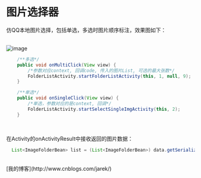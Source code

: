 # 图片选择器<br>

 仿QQ本地图片选择，包括单选，多选时图片顺序标注，效果图如下：<br><br>


![image](https://github.com/JarekWang/photoselect/blob/master/app/screenshot/GIF2.gif)


```java
    /**多选*/
    public void onMultiClick(View view) {
        /*参数对应context, 回调code, 传入的图片List, 可选的最大张数*/
        FolderListActivity.startFolderListActivity(this, 1, null, 9);
    }

    /**单选*/
    public void onSingleClick(View view) {
        /*单选，参数对应的是context, 回调*/
        FolderListActivity.startSelectSingleImgActivity(this, 2);
    }
```

<br>

在Activity的onActivityResult中接收返回的图片数据：
```java
  List<ImageFolderBean> list = (List<ImageFolderBean>) data.getSerializableExtra("list");
```

<br>
[我的博客](http://www.cnblogs.com/jarek/)
